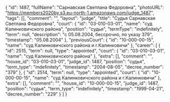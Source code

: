 {
    "id": 1487,
    "fullName": "Сарнавская Светлана Федоровна",
    "photoURL": "https://members2020by.s3.eu-north-1.amazonaws.com/judge_1487",
    "tags": [],
    "comment": "",
    "layout": "judge",
    "title": "Судья Сарнавская Светлана Федоровна",
    "court": {
        "id": "03-010-03-01",
        "name": "суд Калинковичского района",
        "position": "судья",
        "termType": "indefinitely",
        "term": null,
        "description": "c 05.08.2004, бессрочно, по указу 379",
        "timestamp": "05.08.2004"
    },
    "previousCourt": {
        "id": "10-000-00-15",
        "name": "суд Калинковичского района и г.Калинковичи"
    },
    "career": [
        {
            "id": 2515,
            "term": null,
            "type": "appointed",
            "court": {
                "id": "03-010-03-01",
                "name": "суд Калинковичского района"
            },
            "extra": [],
            "comment": "",
            "house_id": "03-010-03-01",
            "judge_id": 1487,
            "position": "судья",
            "term_type": "indefinitely",
            "timestamp": "2004-08-05",
            "decree_number": "379"
        },
        {
            "id": 2514,
            "term": null,
            "type": "appointed",
            "court": {
                "id": "10-000-00-15",
                "name": "суд Калинковичского района и г.Калинковичи"
            },
            "extra": [],
            "comment": "",
            "house_id": "10-000-00-15",
            "judge_id": 1487,
            "position": "судья",
            "term_type": "indefinitely",
            "timestamp": "1999-04-21",
            "decree_number": "229"
        }
    ]
}